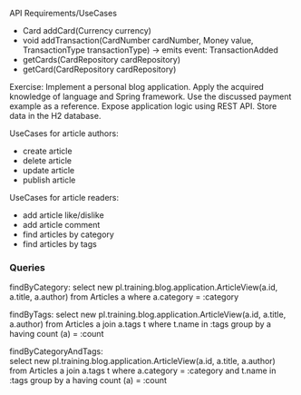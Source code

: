 API Requirements/UseCases
- Card addCard(Currency currency)
- void addTransaction(CardNumber cardNumber, Money value, TransactionType transactionType) -> emits event: TransactionAdded
- getCards(CardRepository cardRepository)
- getCard(CardRepository cardRepository)

Exercise:
Implement a personal blog application. Apply the acquired knowledge of language and Spring framework.
Use the discussed payment example as a reference. Expose application logic using REST API.  Store data in the H2 database.

UseCases for article authors:
- create article
- delete article
- update article
- publish article

UseCases for article readers:
- add article like/dislike
- add article comment
- find articles by category
- find articles by tags

### Queries

findByCategory:
select new pl.training.blog.application.ArticleView(a.id, a.title, a.author) from Articles a where a.category = :category

findByTags:
select new pl.training.blog.application.ArticleView(a.id, a.title, a.author) from Articles a join a.tags t where t.name in :tags group by a having count (a) = :count

findByCategoryAndTags:  
select new pl.training.blog.application.ArticleView(a.id, a.title, a.author) from Articles a join a.tags t where a.category = :category and t.name in :tags group by a having count (a) = :count
  
